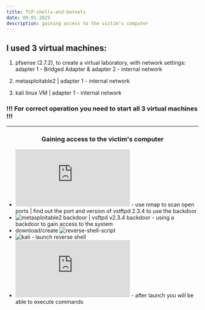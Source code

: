 ```yaml
---
title: TCP-shells-and-botnets
date: 09.01.2025
description: gaining access to the victim's computer
---
```


## I used 3 virtual machines:

1. pfsense (2.7.2), to create a virtual laboratory, with network settings: adapter 1 - Bridged Adapter & adapter 2 - internal network

2. metasploitable2 | adapter 1 - internal network

3. kali linux VM | adapter 1 - internal network

### !!! For correct operation you need to start all 3 virtual machines !!!

----

<h3 align="center">Gaining access to the victim's computer</h3>

* ![nmap](https://github.com/hellcard/100-days-cyber-security/blob/main/TCP-shells-and-botnets/nmap/commands.sh) - use nmap to scan open ports | find out the port and version of vstftpd 2.3.4 to use the backdoor
* ![metasploitable2 backdoor | vsftpd v2.3.4 backdoor](https://github.com/hellcard/100-days-cyber-security/tree/main/metasploitable2-backdoor) - using a backdoor to gain access to the system
* download/create ![reverse-shell-script](https://github.com/hellcard/reverse_shell)
* ![kali](https://github.com/hellcard/100-days-cyber-security/tree/main/TCP-shells-and-botnets/kali) - launch reverse shell
* ![kali tab-1](https://github.com/hellcard/100-days-cyber-security/blob/main/TCP-shells-and-botnets/kali/tab-1.sh) - after launch you will be able to execute commands
